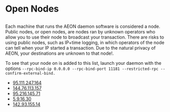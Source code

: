 # Open Nodes

##

Each machine that runs the AEON daemon software is considered a node. Public nodes, or open nodes, are nodes ran by unknown operators who allow you to use their node to broadcast your transaction. There are risks to using public nodes, such as IP+time logging, in which operators of the node can tell when your IP started a transaction. Due to the natural privacy of AEON, your destinations are unknown to that node!. 

To see that your node on is added to this list, launch your daemon with the options `--rpc-bind-ip 0.0.0.0 --rpc-bind-port 11181 --restricted-rpc --confirm-external-bind.`

* [95.111.247.164](http://www.vmi390948.contaboserver.net)
* [144.76.113.157](http://www.hashvault.pro)
* [95.216.145.71](http://www.defusion.de)
* [5.9.16.30](http://www.static.30.16.9.5.clients.your-server.de)
* [142.93.155.14](http://www.aeon.wiki)
